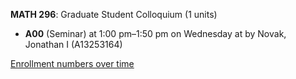 **MATH 296**: Graduate Student Colloquium (1 units)

- **A00** (Seminar) at 1:00 pm–1:50 pm on Wednesday at   by Novak, Jonathan I (A13253164)

[Enrollment numbers over time](./MATH296.tsv)
